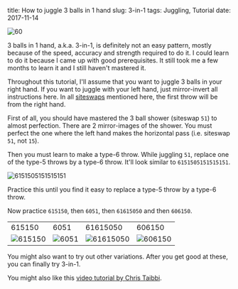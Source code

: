 title: How to juggle 3 balls in 1 hand
slug: 3-in-1
tags: Juggling, Tutorial
date: 2017-11-14


<img src="{filename}/img/siteswaps/60.gif" title="60" />

3 balls in 1 hand, a.k.a. 3-in-1, is definitely not an easy pattern,
mostly because of the speed, accuracy and strength required to do it.
I could learn to do it because I came up with good prerequisites.
It still took me a few months to learn it and I still haven't mastered it.

Throughout this tutorial, I'll assume that you want to juggle 3 balls in your right hand.
If you want to juggle with your left hand, just mirror-invert all instructions here.
In all [siteswaps](https://en.wikipedia.org/wiki/Siteswap) mentioned here,
the first throw will be from the right hand.

First of all, you should have mastered the 3 ball shower (siteswap `51`) to almost perfection.
There are 2 mirror-images of the shower.
You must perfect the one where the left hand makes the horizontal pass
(i.e. siteswap `51`, not `15`).

Then you must learn to make a type-6 throw.
While juggling `51`, replace one of the type-5 throws by a type-6 throw.
It'll look similar to `6151505151515151`.

<img src="{filename}/img/siteswaps/6151505151515151.gif" title="6151505151515151" />

Practice this until you find it easy to replace a type-5 throw by a type-6 throw.

Now practice `615150`, then `6051`, then `61615050` and then `606150`.

<table>
<tr> <td>615150</td> <td>6051</td> <td>61615050</td> <td>606150</td> </tr>
<tr>
<td><img src="{filename}/img/siteswaps/615150.gif" title="615150" /></td>
<td><img src="{filename}/img/siteswaps/6051.gif" title="6051" /></td>
<td><img src="{filename}/img/siteswaps/61615050.gif" title="61615050" /></td>
<td><img src="{filename}/img/siteswaps/606150.gif" title="606150" /></td>
</tr>
</table>

You might also want to try out other variations.
After you get good at these, you can finally try 3-in-1.

You might also like this [video tutorial by Chris Taibbi](https://www.youtube.com/watch?v=z2k3ugex7Kw).
